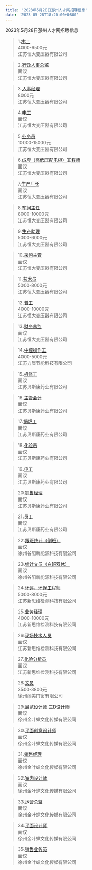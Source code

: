 ```yaml
---
title: '2023年5月28日邳州人才网招聘信息'
date: '2023-05-28T18:20:00+0800'
---
```

2023年5月28日邳州人才网招聘信息
<!--more-->
>1.[木工](https://www.pzhr.com/job/17339.html)<br>
>4000-6500元<br>
>江苏恒大变压器有限公司

>2.[行政人事总监](https://www.pzhr.com/job/17307.html)<br>
>面议<br>
>江苏恒大变压器有限公司

>3.[人事经理](https://www.pzhr.com/job/17303.html)<br>
>8000元<br>
>江苏恒大变压器有限公司

>4.[电工](https://www.pzhr.com/job/17234.html)<br>
>面议<br>
>江苏恒大变压器有限公司

>5.[业务员](https://www.pzhr.com/job/17126.html)<br>
>10000-15000元<br>
>江苏恒大变压器有限公司

>6.[成套（高低压配电柜）工程师](https://www.pzhr.com/job/17088.html)<br>
>面议<br>
>江苏恒大变压器有限公司

>7.[生产厂长](https://www.pzhr.com/job/17087.html)<br>
>面议<br>
>江苏恒大变压器有限公司

>8.[车间主任](https://www.pzhr.com/job/17086.html)<br>
>8000-10000元<br>
>江苏恒大变压器有限公司

>9.[生产助理](https://www.pzhr.com/job/17085.html)<br>
>5000-6000元<br>
>江苏恒大变压器有限公司

>10.[采购主管](https://www.pzhr.com/job/17084.html)<br>
>面议<br>
>江苏恒大变压器有限公司

>11.[技术员](https://www.pzhr.com/job/17083.html)<br>
>5000-8000元<br>
>江苏恒大变压器有限公司

>12.[普工](https://www.pzhr.com/job/17082.html)<br>
>4000-10000元<br>
>江苏恒大变压器有限公司

>13.[财务总监](https://www.pzhr.com/job/17080.html)<br>
>面议<br>
>江苏恒大变压器有限公司

>14.[中控操作工](https://www.pzhr.com/job/16619.html)<br>
>4000-5000元<br>
>江苏力辰节能科技有限公司

>15.[机修工](https://www.pzhr.com/job/17452.html)<br>
>面议<br>
>江苏贝斯康药业有限公司

>16.[主管会计](https://www.pzhr.com/job/16760.html)<br>
>面议<br>
>江苏贝斯康药业有限公司

>17.[锅炉工](https://www.pzhr.com/job/16378.html)<br>
>面议<br>
>江苏贝斯康药业有限公司

>18.[化验员](https://www.pzhr.com/job/16376.html)<br>
>面议<br>
>江苏贝斯康药业有限公司

>19.[电工](https://www.pzhr.com/job/15409.html)<br>
>面议<br>
>江苏贝斯康药业有限公司

>20.[销售经理](https://www.pzhr.com/job/16160.html)<br>
>面议<br>
>江苏贝斯康药业有限公司

>21.[员工](https://www.pzhr.com/job/14705.html)<br>
>面议<br>
>江苏贝斯康药业有限公司

>22.[跟班统计（倒班）](https://www.pzhr.com/job/17469.html)<br>
>面议<br>
>徐州谷阳新能源科技有限公司

>23.[统计文员（白班双休）](https://www.pzhr.com/job/11680.html)<br>
>面议<br>
>徐州谷阳新能源科技有限公司

>24.[环评、环保工程师](https://www.pzhr.com/job/13441.html)<br>
>5000-8000元<br>
>江苏新思维检测科技有限公司

>25.[业务经理](https://www.pzhr.com/job/9836.html)<br>
>4000-10000元<br>
>江苏新思维检测科技有限公司

>26.[现场技术人员](https://www.pzhr.com/job/10924.html)<br>
>面议<br>
>江苏新思维检测科技有限公司

>27.[化验分析员](https://www.pzhr.com/job/7958.html)<br>
>面议<br>
>江苏新思维检测科技有限公司

>28.[文员](https://www.pzhr.com/job/17470.html)<br>
>3500-3800元<br>
>徐州阔美门窗有限公司

>29.[展览设计师 三D设计师](https://www.pzhr.com/job/17454.html)<br>
>面议<br>
>徐州金叶蝉文化传媒有限公司

>30.[平面创意设计师](https://www.pzhr.com/job/9424.html)<br>
>面议<br>
>徐州金叶蝉文化传媒有限公司

>31.[销售经理](https://www.pzhr.com/job/10523.html)<br>
>面议<br>
>徐州金叶蝉文化传媒有限公司

>32.[室内设计师](https://www.pzhr.com/job/9320.html)<br>
>面议<br>
>徐州金叶蝉文化传媒有限公司

>33.[运营总监](https://www.pzhr.com/job/9199.html)<br>
>面议<br>
>徐州金叶蝉文化传媒有限公司

>34.[平面设计师](https://www.pzhr.com/job/9044.html)<br>
>面议<br>
>徐州金叶蝉文化传媒有限公司

>35.[销售业务员](https://www.pzhr.com/job/10555.html)<br>
>面议<br>
>徐州金叶蝉文化传媒有限公司

